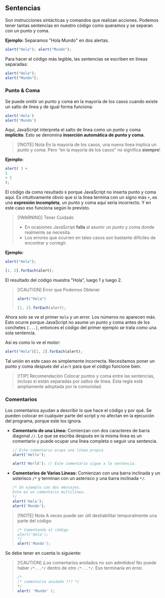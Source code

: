 ## Sentencias

Son instrucciones sintácticas y comandos que realizan acciones. Podemos tener tantas sentencias en nuestro código como queramos y se separan con un punto y coma.

**Ejemplo:** Separamos "Hola Mundo" en dos alertas.

~~~ JavaScript
alert("Hola"); alert("Mundo");
~~~

Para hacer el código más legible, las sentencias se escriben en líneas separadas:

~~~ JavaScript
alert("Hola");
alert("Mundo");
~~~

### Punto & Coma

Se puede omitir un punto y coma en la mayoría de los casos cuando existe un salto de línea y de igual forma funciona:

~~~ JavaScript
alert('Hola')
alert('Mundo')
~~~

Aquí, JavaScript interpreta el salto de línea como un punto y coma **implícito**. Esto se denomina **inserción automática de punto y coma**.

> [!NOTE] Nota
> En la mayoría de los casos, una nueva línea implica un punto y coma. Pero “en la mayoría de los casos” no significa **siempre**!


**Ejemplo:**

~~~ JavaScript
alert( 3 +
1
+ 2
);
~~~

El código da como resultado `6` porque JavaScript no inserta punto y coma aquí. Es intuitivamente obvio que si la línea termina con un signo más `+`, es una **expresión incompleta**, un punto y coma aquí sería incorrecto. Y en este caso eso funciona según lo previsto.

> [!WARNING] Tener Cuidado
> - En ocasiones JavaScript **falla** al asumir un punto y coma donde realmente se necesita.
> - Los errores que ocurren en tales casos son bastante difíciles de encontrar y corregir.

**Ejemplo:**

~~~ JavaScript
alert("Hola");

[1, 2].forEach(alert);
~~~

El resultado del código muestra "Hola", luego 1 y luego 2.

> [!CAUTION] Error que Podemos Obtener   
> ~~~ JavaScript
> alert("Hola")
>
> [1, 2].forEach(alert);
> ~~~

Ahora solo se ve el primer `Hola` y un error. Los números no aparecen más.
Esto ocurre porque JavaScript no asume un punto y coma antes de los corchetes `[...]`, entonces el código del primer ejemplo se trata como una sola sentencia.

Así es como lo ve el motor:

~~~ JavaScript
alert("Hola")[1, 2].forEach(alert);
~~~

Tal unión en este caso es simplemente incorrecta. Necesitamos poner un punto y coma después del `alert` para que el código funcione bien.

> [!TIP] Recomendación
> Colocar puntos y coma entre las sentencias, incluso si están separadas por saltos de línea. Esta regla está ampliamente adoptada por la comunidad.

### Comentarios

Los comentarios ayudan a describir lo que hace el código y por qué. Se pueden colocar en cualquier parte del script y no afectan en la ejecución del programa, porque este los ignora.

- **Comentario de una Línea:** Comienzan con dos caracteres de barra diagonal `//`. Lo que se escriba después en la misma línea es un comentario y puede ocupar una línea completa o seguir una sentencia.

    ~~~ JavaScript
    // Este comentario ocupa una línea propia.
    alert('Hello');

    alert('World'); // Este comentario sigue a la sentencia.
    ~~~

- **Comentarios de Varias Líneas:** Comienzan con una barra inclinada y un asterisco `/*` y terminan con un asterisco y una barra inclinada `*/`.


    ~~~ JavaScript
    /* Un ejemplo con dos mensajes.
    Este es un comentario multilínea.
    */
    alert('Hola');
    alert('Mundo');
    ~~~

> [!NOTE] Nota
> A veces puede ser útil deshabilitar temporalmente una parte del código:
> ~~~ JavaScript
> /* Comentando el código
> alert('Hola');
> */
> alert('Mundo');
> ~~~

Se debe tener en cuenta lo siguiente:

> [!CAUTION] ¡Los comentarios anidados no son admitidos!
> No puede haber `/*...*/` dentro de otro `/*...*/`. Eso terminaría en error.
> ~~~ JavaScript
> /*
> /* comentario anidado ?!? */
> */
> alert( 'Mundo' );
> ~~~
